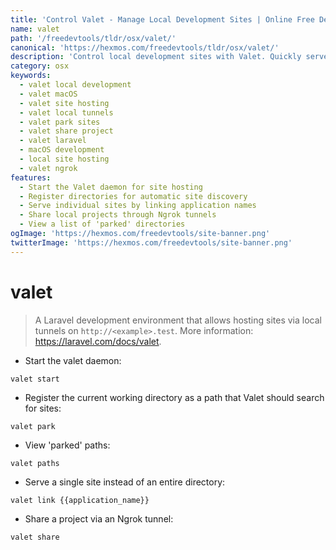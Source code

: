 ```yaml
---
title: 'Control Valet - Manage Local Development Sites | Online Free DevTools by Hexmos'
name: valet
path: '/freedevtools/tldr/osx/valet/'
canonical: 'https://hexmos.com/freedevtools/tldr/osx/valet/'
description: 'Control local development sites with Valet. Quickly serve projects and create local tunnels on macOS. Free online tool, no registration required.'
category: osx
keywords:
  - valet local development
  - valet macOS
  - valet site hosting
  - valet local tunnels
  - valet park sites
  - valet share project
  - valet laravel
  - macOS development
  - local site hosting
  - valet ngrok
features:
  - Start the Valet daemon for site hosting
  - Register directories for automatic site discovery
  - Serve individual sites by linking application names
  - Share local projects through Ngrok tunnels
  - View a list of 'parked' directories
ogImage: 'https://hexmos.com/freedevtools/site-banner.png'
twitterImage: 'https://hexmos.com/freedevtools/site-banner.png'
---
```


# valet

> A Laravel development environment that allows hosting sites via local tunnels on `http://<example>.test`.
> More information: <https://laravel.com/docs/valet>.

- Start the valet daemon:

`valet start`

- Register the current working directory as a path that Valet should search for sites:

`valet park`

- View 'parked' paths:

`valet paths`

- Serve a single site instead of an entire directory:

`valet link {{application_name}}`

- Share a project via an Ngrok tunnel:

`valet share`
